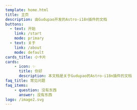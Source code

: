 ```yaml
---
template: home.html
title: 主页
description: 由Gudupao开发的Astro-i18n插件的文档
buttons: 
  - text: 开始
    link: /start
    mode: primary
  - text: 关于
    link: /about
    mode: default
cards_title: 小卡片
cards:
    - icon: ✨
      title: 你好
      description: 本文档是关于Gudupao的Astro-i18n插件的文档
faq_title: 常见问题
faq_items:
    - question: 没有东西
      answer: 没有东西
logo: /image2.svg
---
```


